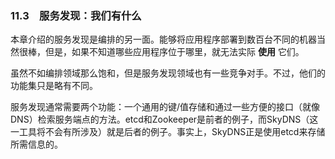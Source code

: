 ### 11.3　服务发现：我们有什么

本章介绍的服务发现是编排的另一面。能够将应用程序部署到数百台不同的机器当然很棒，但是，如果不知道哪些应用程序位于哪里，就无法实际 **使用** 它们。

虽然不如编排领域那么饱和，但是服务发现领域也有一些竞争对手。不过，他们的功能集只是略有不同。

服务发现通常需要两个功能：一个通用的键/值存储和通过一些方便的接口（就像 DNS）检索服务端点的方法。etcd和Zookeeper是前者的例子，而SkyDNS（这一工具将不会有所涉及）就是后者的例子。事实上，SkyDNS正是使用etcd来存储所需信息的。

